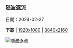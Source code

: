 ### 随波逐流

日期：2024-02-27

**下载**  |  [1920x1080](https://cn.bing.com/th?id=OHR.BamburghCastleUK_ZH-CN3201531782_1920x1080.jpg)  |  [3840x2160](https://cn.bing.com/th?id=OHR.BamburghCastleUK_ZH-CN3201531782_UHD.jpg)

![随波逐流](https://cn.bing.com/th?id=OHR.BamburghCastleUK_ZH-CN3201531782_1920x1080.jpg "班堡城堡，诺森伯兰郡，英格兰 (© Blackbeck/Getty Images)")

